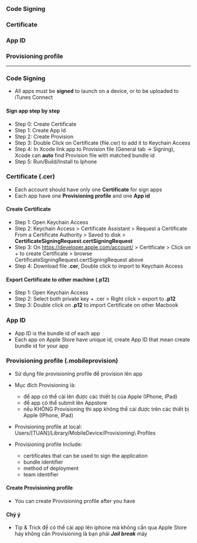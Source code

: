 ### Code Signing
### Certificate
### App ID
### Provisioning profile

-------------------------------------------

### Code Signing
* All apps must be **signed** to launch on a device, or to be uploaded to iTunes Connect
  
#### Sign app step by step

* Step 0: Create Certificate
* Step 1: Create App Id
* Step 2: Create Provision
* Step 3: Double Click on Certificate (file.cer) to add it to Keychain Access
* Step 4: In Xcode link app to Provision file (General tab -> Signing), Xcode can **auto** find Provision file with matched bundle id
* Step 5: Run/Build/Install to Iphone
 
### Certificate (.cer)
* Each account should have only one **Certificate** for sign apps
* Each app have one **Provisioning profile** and one **App id** 

#### Create Certificate

* Step 1: Open Keychain Access
* Step 2: Keychain Access > Certificate Assistant > Request a Certificate From a Certificate Authority > Saved to disk > **CertificateSigningRequest.certSigningRequest**
* Step 3: On https://developer.apple.com/account/ > Certificate > Click on + to create Certificate > browse CertificateSigningRequest.certSigningRequest above
* Step 4: Download file **.cer**, Double click to import to Keychain Access

#### Export Certificate to other machine (.p12)

* Step 1: Open Keychain Access
* Step 2: Select both private key + .cer > Right click > export to **.p12**
* Step 3: Double click on **.p12** to import Certificate on other Macbook


### App ID
* App ID is the bundle id of each app
* Each app on Apple Store have unique id, create App ID that mean create bundle id for your app
  
### Provisioning profile (.mobileprovision)
* Sử dụng file provisioning profile để provision lên app

* Mục đích Provisioning là:
  * để app có thể cài lên được các thiết bị của Apple (IPhone, IPad)
  * để app có thể submit lên Appstore
  * nếu KHÔNG Provisioning thì app không thể cài được trên các thiết bị Apple (IPhone, IPad)
  
* Provisioning profile at local: Users/[TUAN]/Library/MobileDevice/Provisioning\ Profiles
* Provisioning profile Include: 
  * certificates that can be used to sign the application
  * bundle identifier
  * method of deployment
  * team identifier
  
#### Create Provisioning profile
* You can create Provisioning profile after you have
 
#### Chý ý
 - Tip & Trick để có thể cài app lên iphone mà không cần qua Apple Store hay không cần Provisioning là bạn phải ***Jail break*** máy

  
  
